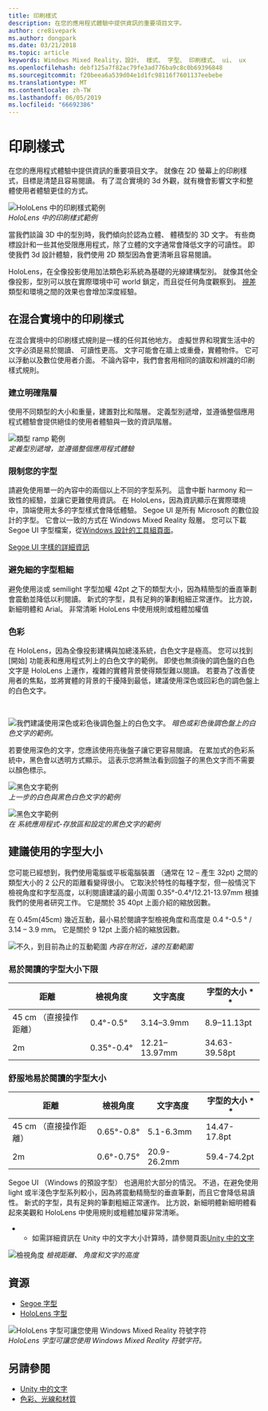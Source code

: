 ```yaml
---
title: 印刷樣式
description: 在您的應用程式體驗中提供資訊的重要項目文字。
author: cre8ivepark
ms.author: dongpark
ms.date: 03/21/2018
ms.topic: article
keywords: Windows Mixed Reality，設計、 樣式、 字型、 印刷樣式、 ui、 ux
ms.openlocfilehash: debf125a7f82ac79fe3ad776ba9c8c0b69396848
ms.sourcegitcommit: f20beea6a539d04e1d1fc98116f7601137eebebe
ms.translationtype: MT
ms.contentlocale: zh-TW
ms.lasthandoff: 06/05/2019
ms.locfileid: "66692386"
---
```

# <a name="typography"></a>印刷樣式

在您的應用程式體驗中提供資訊的重要項目文字。 就像在 2D 螢幕上的印刷樣式，目標是清楚且容易閱讀。 有了混合實境的 3d 外觀，就有機會影響文字和整體使用者體驗更佳的方式。

![HoloLens 中的印刷樣式範例](images/typography-cover.png)<br>
*HoloLens 中的印刷樣式範例*

當我們談論 3D 中的型別時，我們傾向於認為立體、 體積型的 3D 文字。 有些商標設計和一些其他受限應用程式，除了立體的文字通常會降低文字的可讀性。 即使我們 3d 設計體驗，我們使用 2D 類型因為會更清晰且容易閱讀。

HoloLens，在全像投影使用加法類色彩系統為基礎的光線建構型別。 就像其他全像投影，型別可以放在實際環境中可 world 鎖定，而且從任何角度觀察到。 [視差](https://en.wikipedia.org/wiki/Parallax)類型和環境之間的效果也會增加深度經驗。

## <a name="typography-in-mixed-reality"></a>在混合實境中的印刷樣式

在混合實境中的印刷樣式規則是一樣的任何其他地方。 虛擬世界和現實生活中的文字必須是易於閱讀、 可讀性更高。 文字可能會在牆上或重疊，實體物件。 它可以浮動以及數位使用者介面。 不論內容中，我們會套用相同的讀取和辨識的印刷樣式規則。

### <a name="create-clear-hierarchy"></a>建立明確階層

使用不同類型的大小和重量，建置對比和階層。 定義型別遞增，並遵循整個應用程式體驗會提供絕佳的使用者體驗與一致的資訊階層。

![類型 ramp 範例](images/typography-ramp-1000px.jpg)<br>
*定義型別遞增，並遵循整個應用程式體驗*

### <a name="limit-your-fonts"></a>限制您的字型

請避免使用單一的內容中的兩個以上不同的字型系列。 這會中斷 harmony 和一致性的經驗，並讓它更難使用資訊。 在 HoloLens，因為資訊顯示在實際環境中，頂端使用太多的字型樣式會降低體驗。 Segoe UI 是所有 Microsoft 的數位設計的字型。 它會以一致的方式在 Windows Mixed Reality 殼層。 您可以下載 Segoe UI 字型檔案，從[Windows 設計的工具組頁面](https://docs.microsoft.com/windows/uwp/design-downloads/)。

[Segoe UI 字樣的詳細資訊](https://docs.microsoft.com/windows/uwp/design/style/typography)

### <a name="avoid-thin-font-weights"></a>避免細的字型粗細

避免使用淡或 semilight 字型加權 42pt 之下的類型大小，因為精簡型的垂直筆劃會震動並降低以利閱讀。 新式的字型，具有足夠的筆劃粗細正常運作。 比方說，新細明體和 Arial。 非常清晰 HoloLens 中使用規則或粗體加權值

### <a name="color"></a>色彩

在 HoloLens，因為全像投影建構與加總淺系統，白色文字是極高。 您可以找到 [開始] 功能表和應用程式列上的白色文字的範例。 即使也無須後的調色盤的白色文字是 HoloLens 上運作，複雜的實體背景使得類型難以閱讀。 若要為了改善使用者的焦點，並將實體的背景的干擾降到最低，建議使用深色或回彩色的調色盤上的白色文字。

<br>


![我們建議使用深色或彩色後調色盤上的白色文字。](images/typography-whiteonblack2-1000px.jpg)
*暗色或彩色後調色盤上的白色文字的範例。*
<br>

若要使用深色的文字，您應該使用亮後盤子讓它更容易閱讀。 在累加式的色彩系統中，黑色會以透明方式顯示。 這表示您將無法看到回盤子的黑色文字而不需要以顏色標示。

![黑色文字範例](images/typography-whiteonblack.png)
<br>*上一步的白色與黑色白色文字的範例*


![黑色文字範例](images/640px-typography-blackonwhite.jpg)
<br>*在 系統應用程式-存放區和設定的黑色文字的範例*

## <a name="recommended-font-size"></a>建議使用的字型大小

您可能已經想到，我們使用電腦或平板電腦裝置 （通常在 12 – 產生 32pt) 之間的類型大小的 2 公尺的距離看變得很小。 它取決於特性的每種字型，但一般情況下檢視角度和字型高度，以利閱讀建議的最小周圍 0.35°-0.4°/12.21-13.97mm 根據我們的使用者研究工作。 它是關於 35 40pt 上面介紹的縮放因數。 

在 0.45m(45cm) 幾近互動，最小易於閱讀字型檢視角度和高度是 0.4 °-0.5 ° / 3.14 – 3.9 mm。 它是關於 9 12pt 上面介紹的縮放因數。

![不久，到目前為止的互動範圍](images/typography-distance-1000px.jpg)
*內容在附近，遠的互動範圍*

### <a name="the-minimum-legible-font-size"></a>易於閱讀的字型大小下限
| 距離 | 檢視角度 | 文字高度 | 字型的大小 * * |
|---------|---------|---------|---------|
| 45 cm （直接操作距離） | 0.4°-0.5° | 3.14–3.9mm | 8.9–11.13pt |
| 2m | 0.35°-0.4° | 12.21–13.97mm | 34.63-39.58pt |


### <a name="the-comfortably-legible-font-size"></a>舒服地易於閱讀的字型大小
| 距離 | 檢視角度 | 文字高度 | 字型的大小 * * |
|---------|---------|---------|---------|
| 45 cm （直接操作距離） | 0.65°-0.8° | 5.1-6.3mm | 14.47-17.8pt |
| 2m | 0.6°-0.75° | 20.9-26.2mm | 59.4-74.2pt |


Segoe UI （Windows 的預設字型） 也適用於大部分的情況。 不過，在避免使用 light 或半淺色字型系列較小，因為將震動精簡型的垂直筆劃，而且它會降低易讀性。 新式的字型，具有足夠的筆劃粗細正常運作。 比方說，新細明體新細明體看起來美觀和 HoloLens 中使用規則或粗體加權非常清晰。

* * 如需詳細資訊在 Unity 中的文字大小計算時，請參閱頁面[Unity 中的文字](text-in-unity.md)

![檢視角度](images/Text_In_Unity_ViewingAngle.jpg)
*檢視距離、 角度和文字的高度*

## <a name="resources"></a>資源
* [Segoe 字型](http://download.microsoft.com/download/1/B/C/1BCF071A-78EE-4968-ACBE-15461C274B61/Segoe%20fonts%20v1705.zip)
* [HoloLens 字型](http://download.microsoft.com/download/3/8/D/38D659E2-4B9C-413A-B2E7-1956181DC427/Hololens%20font.zip)

![HoloLens 字型可讓您使用 Windows Mixed Reality 符號字符](images/300px-hololensmdl2symbols.jpg)
<br>*HoloLens 字型可讓您使用 Windows Mixed Reality 符號字符。*

## <a name="see-also"></a>另請參閱
* [Unity 中的文字](text-in-unity.md)
* [色彩、光線和材質](color,-light-and-materials.md)
